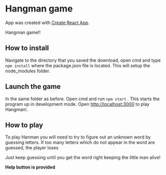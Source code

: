 # Hangman game

App was created with [Create React App](https://github.com/facebook/create-react-app).

Hangman game!!

## How to install

Navigate to the directory that you saved the download, open cmd and type` npm install` where the package.json file is located. This will setup the node_modules folder.

## Launch the game

In the same folder as before. Open cmd and run `npm start` . This starts the program up in development mode.
Open [http://localhost:3000](http://localhost:3000) to play Hangman!.

## How to play

To play Hanman you will need to try to figure out an unknown word by guessing letters. If too many letters which do not appear in the word are guessed, the player loses

Just keep guessing until you get the word right keeping the little man alive!

**Help button is provided**

